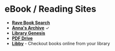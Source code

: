 # eBook / Reading Sites

- [**Rave Book Search**](https://ravebooksearch.com)
- [**Anna's Archive**](https://annas-archive.gs) ✓
- [**Library Genesis**](http://libgen.rs)
- [**PDF Drive**](https://pdfdrive.com) 
- [**Libby**](https://libbyapp.com) - Checkout books online from your library
